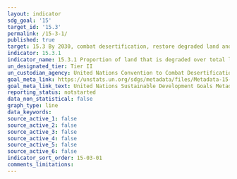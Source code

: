 ```yaml
---
layout: indicator
sdg_goal: '15'
target_id: '15.3'
permalink: /15-3-1/
published: true
target: 15.3 By 2030, combat desertification, restore degraded land and soil, including land affected by desertification, drought and floods, and strive to achieve a land degradation-neutral world
indicator: 15.3.1
indicator_name: 15.3.1 Proportion of land that is degraded over total land area
un_designated_tier: Tier II
un_custodian_agency: United Nations Convention to Combat Desertification (UNCCD)
goal_meta_link: https://unstats.un.org/sdgs/metadata/files/Metadata-15-03-01.pdf
goal_meta_link_text: United Nations Sustainable Development Goals Metadata (PDF 4.0 MB)
reporting_status: notstarted
data_non_statistical: false
graph_type: line
data_keywords:  
source_active_1: false
source_active_2: false
source_active_3: false
source_active_4: false
source_active_5: false
source_active_6: false
indicator_sort_order: 15-03-01
comments_limitations: 
---
```

